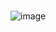 # 

![image](https://user-images.githubusercontent.com/65381453/135603234-955734fb-1d3b-4aa0-b247-ada3193b38bc.png)
